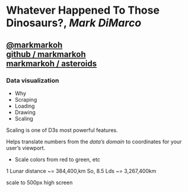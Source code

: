 # Whatever Happened To Those Dinosaurs?, *Mark DiMarco*

## [@markmarkoh](https://twitter.com/markmarkoh)<br>[github / markmarkoh](https://github.com/markmarkoh)<br>[markmarkoh / asteroids](https://github.com/markmarkoh/asteroids)

### Data visualization
- Why
- Scraping
- Loading
- Drawing
- Scaling

Scaling is one of D3s most powerful features.

Helps translate numbers from the *data’s domain* to coordinates for your user’s viewport.
- Scale colors from red to green, etc

1 Lunar distance ~= 384,400,km
So, 8.5 Lds ~= 3,267,400km

scale to 500px high screen
